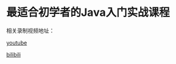 # 最适合初学者的Java入门实战课程

相关录制视频地址：

[youtube](https://www.youtube.com/playlist?list=PLkm1R0mVrZcI5N2ApXlrdyTe6PhshUpwg)

[bilibili](https://www.bilibili.com/video/BV1mp4y167fC/)
